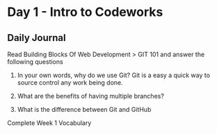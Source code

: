 # Day 1 - Intro to Codeworks

## Daily Journal

Read Building Blocks Of Web Development > GIT 101 and answer the following questions

1. In your own words, why do we use Git?
    Git is a easy a quick way to source control any work being done.


2. What are the benefits of having multiple branches?

3. What is the difference between Git and GitHub

Complete Week 1 Vocabulary